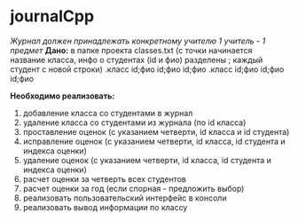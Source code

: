 # journalCpp
*Журнал должен принадлежать конкретному учителю
1 учитель - 1 предмет*
**Дано:**
в папке проекта classes.txt
(с точки начинается название класса, инфо о студентах (id и фио) разделены ;
каждый студент с новой строки)
.класс
id;фио
id;фио
id;фио
.класс
id;фио
id;фио
id;фио

**Необходимо реализовать:**
1. добавление класса со студентами в журнал
2. удаление класса со студентами из журнала (по id класса)
3. проставление оценок (с указанием четверти, id класса и id студента)
4. исправление оценок (с указанием четверти, id класса, id студента и индекса оценки)
5. удаление оценок (с указанием четверти, id класса, id студента и индекса оценки)
6. расчет оценки за четверть всех студентов
7. расчет оценки за год (если спорная - предложить выбор)
8. реализовать пользовательский интерфейс в консоли
9. реализовать вывод информации по классу

